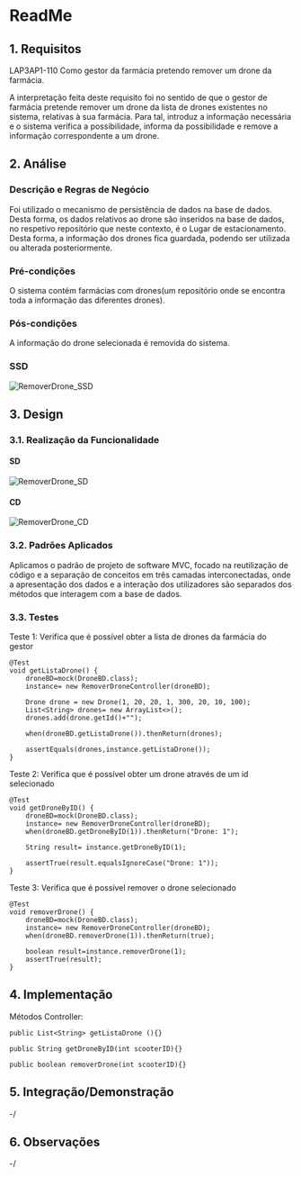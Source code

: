 # ReadMe #

## 1. Requisitos
LAP3AP1-110 Como gestor da farmácia pretendo remover um drone da farmácia.

A interpretação feita deste requisito foi no sentido de que o gestor de farmácia pretende remover um drone da lista de drones existentes no sistema, relativas à sua farmácia. Para tal, introduz a informação necessária e o sistema
verifica a possibilidade, informa da possibilidade e remove a informação correspondente a um drone.

## 2. Análise
### Descrição e Regras de Negócio
Foi utilizado o mecanismo de persistência de dados na base de dados.
Desta forma, os dados relativos ao drone são inseridos na base de dados,
no respetivo repositório que neste contexto, é o Lugar de estacionamento. Desta forma, a
informação dos drones fica guardada, podendo ser utilizada ou alterada posteriormente.

### Pré-condições
O sistema contém farmácias com drones(um repositório onde se encontra toda a informação das diferentes drones).

### Pós-condições
A informação do drone selecionada é removida do sistema.

### SSD
![RemoverDrone_SSD](RemoverDrone_SSD.svg)

## 3. Design
### 3.1. Realização da Funcionalidade
#### SD
![RemoverDrone_SD](RemoverDrone_SD.svg)
#### CD
![RemoverDrone_CD](RemoverDrone_CD.svg)

### 3.2. Padrões Aplicados
Aplicamos o padrão de projeto de software MVC, focado na reutilização de código e a separação de conceitos em três camadas interconectadas, onde a apresentação dos dados e a interação dos utilizadores são separados dos métodos que interagem com a base de dados.

### 3.3. Testes

Teste 1: Verifica que é possível obter a lista de drones da farmácia do gestor

    @Test
    void getListaDrone() {
        droneBD=mock(DroneBD.class);
        instance= new RemoverDroneController(droneBD);

        Drone drone = new Drone(1, 20, 20, 1, 300, 20, 10, 100);
        List<String> drones= new ArrayList<>();
        drones.add(drone.getId()+"");

        when(droneBD.getListaDrone()).thenReturn(drones);

        assertEquals(drones,instance.getListaDrone());
    }

Teste 2: Verifica que é possível obter um drone através de um id selecionado

    @Test
    void getDroneByID() {
        droneBD=mock(DroneBD.class);
        instance= new RemoverDroneController(droneBD);
        when(droneBD.getDroneByID(1)).thenReturn("Drone: 1");

        String result= instance.getDroneByID(1);

        assertTrue(result.equalsIgnoreCase("Drone: 1"));
    }

Teste 3: Verifica que é possível remover o drone selecionado

    @Test
    void removerDrone() {
        droneBD=mock(DroneBD.class);
        instance= new RemoverDroneController(droneBD);
        when(droneBD.removerDrone(1)).thenReturn(true);

        boolean result=instance.removerDrone(1);
        assertTrue(result);
    }

## 4. Implementação
Métodos Controller:

    public List<String> getListaDrone (){}

    public String getDroneByID(int scooterID){}

    public boolean removerDrone(int scooterID){}


## 5. Integração/Demonstração
-/
## 6. Observações
-/
